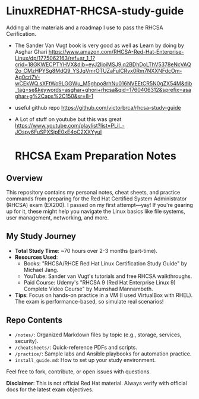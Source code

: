 # LinuxREDHAT-RHCSA-study-guide

Adding all the materials and a roadmap I use to pass the RHCSA Cerification.

- The Sander Van Vugt book is very good as well as Learn by doing by Asghar Ghari
https://www.amazon.com/RHCSA-Red-Hat-Enterprise-Linux/dp/1775062163/ref=sr_1_1?crid=18GKWECPTYHVX&dib=eyJ2IjoiMSJ9.q2BDhDoLThV5378eNcVAQ2o_CMzHPYSg8MdQ9_YSJqVmrOTUZaFulCRvx0Rm7NXXNFdcOm-Ag0cri7V-wCEkWQ.sXFtWo9LGGWu_M5ghpo8rhNu016NVEEtCR5N0gZX54M&dib_tag=se&keywords=asghar+ghori+rhcsa&qid=1760406312&sprefix=asaghar+g%2Caps%2C150&sr=8-1

- useful github repo
  https://github.com/victorbrca/rhcsa-study-guide

- A Lot of stuff on youtube but this was great 
  https://www.youtube.com/playlist?list=PLiI_-JOspy6FuSPXSipE0xE4oC2XXYyuI

  # RHCSA Exam Preparation Notes

  

## Overview
This repository contains my personal notes, cheat sheets, and practice commands from preparing for the Red Hat Certified System Administrator (RHCSA) exam (EX200). I passed on my first attempt—yay! If you're gearing up for it, these might help you navigate the Linux basics like file systems, user management, networking, and more.

## My Study Journey
- **Total Study Time**: ~70 hours over 2-3 months (part-time).
- **Resources Used**:
  - Books: "RHCSA/RHCE Red Hat Linux Certification Study Guide" by Michael Jang.
  - YouTube: Sander van Vugt's tutorials and free RHCSA walkthroughs.
  - Paid Course: Udemy's "RHCSA 9 (Red Hat Enterprise Linux 9) Complete Video Course" by Mumshad Mannambeth.
- **Tips**: Focus on hands-on practice in a VM (I used VirtualBox with RHEL). The exam is performance-based, so simulate real scenarios!

## Repo Contents
- `/notes/`: Organized Markdown files by topic (e.g., storage, services, security).
- `/cheatsheets/`: Quick-reference PDFs and scripts.
- `/practice/`: Sample labs and Ansible playbooks for automation practice.
- `install_guide.md`: How to set up your study environment.

Feel free to fork, contribute, or open issues with questions. 

**Disclaimer**: This is not official Red Hat material. Always verify with official docs for the latest exam objectives.
